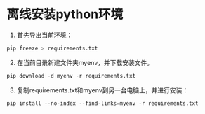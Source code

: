 # 离线安装python环境

1. 首先导出当前环境：

```python
pip freeze > requirements.txt
```

2. 在当前目录新建文件夹myenv，并下载安装文件。

```python
pip download -d myenv -r requirements.txt
```

3. 复制requirements.txt和myenv到另一台电脑上，并进行安装：

```python
pip install --no-index --find-links=myenv -r requirements.txt
```
